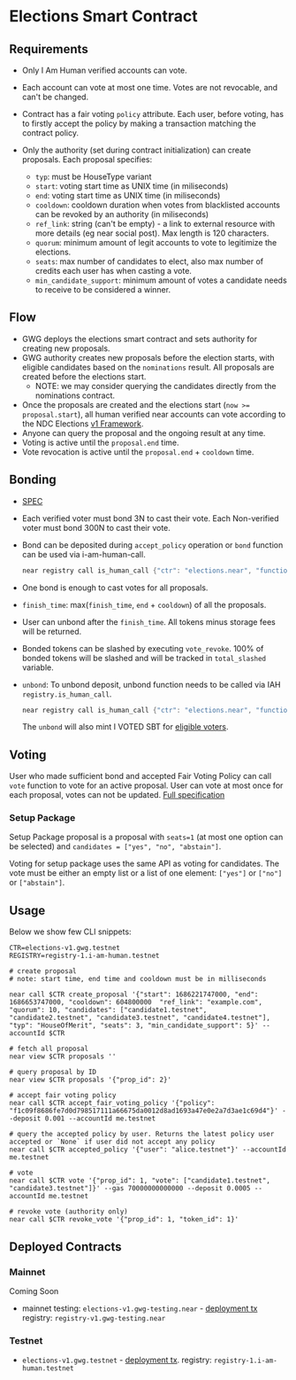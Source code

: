 # Elections Smart Contract

## Requirements

- Only I Am Human verified accounts can vote.
- Each account can vote at most one time. Votes are not revocable, and can't be changed.
- Contract has a fair voting `policy` attribute. Each user, before voting, has to firstly accept the policy by making a transaction matching the contract policy.
- Only the authority (set during contract initialization) can create proposals. Each proposal specifies:

  - `typ`: must be HouseType variant
  - `start`: voting start time as UNIX time (in miliseconds)
  - `end`: voting start time as UNIX time (in miliseconds)
  - `cooldown`: cooldown duration when votes from blacklisted accounts can be revoked by an authority (in miliseconds)
  - `ref_link`: string (can't be empty) - a link to external resource with more details (eg near social post). Max length is 120 characters.
  - `quorum`: minimum amount of legit accounts to vote to legitimize the elections.
  - `seats`: max number of candidates to elect, also max number of credits each user has when casting a vote.
  - `min_candidate_support`: minimum amount of votes a candidate needs to receive to be considered a winner.

## Flow

- GWG deploys the elections smart contract and sets authority for creating new proposals.
- GWG authority creates new proposals before the election starts, with eligible candidates based on the `nominations` result. All proposals are created before the elections start.
  - NOTE: we may consider querying the candidates directly from the nominations contract.
- Once the proposals are created and the elections start (`now >= proposal.start`), all human verified near accounts can vote according to the NDC Elections [v1 Framework](../README.md#elections).
- Anyone can query the proposal and the ongoing result at any time.
- Voting is active until the `proposal.end` time.
- Vote revocation is active until the `proposal.end` + `cooldown` time.

## Bonding

- [SPEC](https://github.com/near-ndc/gov/blob/main/framework-v1/elections-voting.md#bonding)
- Each verified voter must bond 3N to cast their vote. Each Non-verified voter must bond 300N to cast their vote.
- Bond can be deposited during `accept_policy` operation or `bond` function can be used via i-am-human-call.

  ```rust
  near registry call is_human_call {"ctr": "elections.near", "function": "bond", "paylad": ""} --accountId YOU.near --deposit 3
  ```

- One bond is enough to cast votes for all proposals.
- `finish_time`: max(`finish_time`, `end` + `cooldown`) of all the proposals.
- User can unbond after the `finish_time`. All tokens minus storage fees will be returned.
- Bonded tokens can be slashed by executing `vote_revoke`. 100% of bonded tokens will be slashed and will be tracked in `total_slashed` variable.
- `unbond`: To unbond deposit, unbond function needs to be called via IAH `registry.is_human_call`.

  ```rust
  near registry call is_human_call {"ctr": "elections.near", "function": "unbond", "payload": "" --accountId YOU.near
  ```

  The `unbond` will also mint I VOTED SBT for [eligible voters](https://github.com/near-ndc/gov/blob/main/framework-v1/elections-voting.md#i-voted-sbt).

## Voting

User who made sufficient bond and accepted Fair Voting Policy can call `vote` function to vote for an active proposal.
User can vote at most once for each proposal, votes can not be updated. [Full specification](https://github.com/near-ndc/gov/blob/main/framework-v1/elections-voting.md)

### Setup Package

Setup Package proposal is a proposal with `seats=1` (at most one option can be selected) and `candidates = ["yes", "no", "abstain"]`.

Voting for setup package uses the same API as voting for candidates. The vote must be either an empty list or a list of one element: `["yes"]` or `["no"]` or `["abstain"]`.

## Usage

Below we show few CLI snippets:

```shell
CTR=elections-v1.gwg.testnet
REGISTRY=registry-1.i-am-human.testnet

# create proposal
# note: start time, end time and cooldown must be in milliseconds

near call $CTR create_proposal '{"start": 1686221747000, "end": 1686653747000, "cooldown": 604800000  "ref_link": "example.com", "quorum": 10, "candidates": ["candidate1.testnet", "candidate2.testnet", "candidate3.testnet", "candidate4.testnet"], "typ": "HouseOfMerit", "seats": 3, "min_candidate_support": 5}' --accountId $CTR

# fetch all proposal
near view $CTR proposals ''

# query proposal by ID
near view $CTR proposals '{"prop_id": 2}'

# accept fair voting policy
near call $CTR accept_fair_voting_policy '{"policy": "f1c09f8686fe7d0d798517111a66675da0012d8ad1693a47e0e2a7d3ae1c69d4"}' --deposit 0.001 --accountId me.testnet

# query the accepted policy by user. Returns the latest policy user accepted or `None` if user did not accept any policy
near call $CTR accepted_policy '{"user": "alice.testnet"}' --accountId me.testnet

# vote
near call $CTR vote '{"prop_id": 1, "vote": ["candidate1.testnet", "candidate3.testnet"]}' --gas 70000000000000 --deposit 0.0005 --accountId me.testnet

# revoke vote (authority only)
near call $CTR revoke_vote '{"prop_id": 1, "token_id": 1}'
```

## Deployed Contracts

### Mainnet

Coming Soon

- mainnet testing: `elections-v1.gwg-testing.near` - [deployment tx](https://explorer.mainnet.near.org/transactions/k8CYckfdqrubJovPTX8UreZkdxgwxkxjaFTv955aJbS)
  registry: `registry-v1.gwg-testing.near`

### Testnet

- `elections-v1.gwg.testnet` - [deployment tx](https://explorer.testnet.near.org/transactions/6mQVLLsrEkBithTf1ys36SHCUAhDK9gVDEyCrgV1VWoR).
  registry: `registry-1.i-am-human.testnet`
